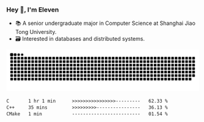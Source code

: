 ### Hey 👋, I'm Eleven

- 📚 A senior undergraduate major in Computer Science at Shanghai Jiao Tong University.
- 🗃️ Interested in databases and distributed systems.

![github contribution grid snake animation](https://raw.githubusercontent.com/El-even-11/El-even-11/output/github-contribution-grid-snake.svg)

<!--START_SECTION:waka-->

```txt
C       1 hr 1 min      >>>>>>>>>>>>>>>>---------   62.33 %
C++     35 mins         >>>>>>>>>----------------   36.13 %
CMake   1 min           -------------------------   01.54 %
```

<!--END_SECTION:waka-->
